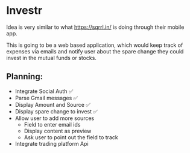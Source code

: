 # Investr

Idea is very similar to what https://sqrrl.in/ is doing through their mobile app. 

This is going to be a web based application, which would keep track of expenses via emails and 
notify user about the spare change they could invest in the mutual funds or stocks.


## Planning:
* Integrate Social Auth :white_check_mark:
* Parse Gmail messages :white_check_mark:
* Display Amount and Source :white_check_mark:
* Display spare change to invest :white_check_mark:
* Allow user to add more sources
  * Field to enter email ids
  * Display content as preview
  * Ask user to point out the field to track
* Integrate trading platform Api
